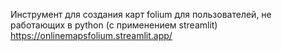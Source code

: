 Инструмент для создания карт folium для пользователей, не работающих в python (с применением streamlit)  
https://onlinemapsfolium.streamlit.app/
